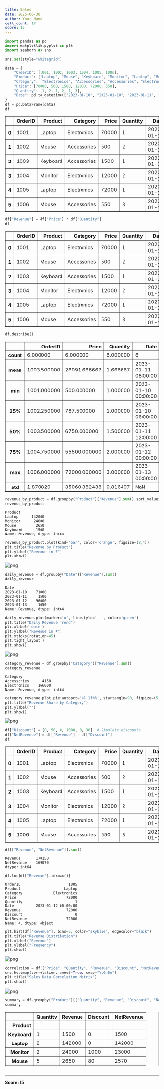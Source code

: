 ```yaml
---
title: Sales
date: 2025-06-30
author: Your Name
cell_count: 17
score: 15
---
```


```python
import pandas as pd
import matplotlib.pyplot as plt
import seaborn as sns

sns.set(style="whitegrid")

```


```python
data = {
    "OrderID": [1001, 1002, 1003, 1004, 1005, 1006],
    "Product": ["Laptop", "Mouse", "Keyboard", "Monitor", "Laptop", "Mouse"],
    "Category": ["Electronics", "Accessories", "Accessories", "Electronics", "Electronics", "Accessories"],
    "Price": [70000, 500, 1500, 12000, 72000, 550],
    "Quantity": [1, 2, 1, 2, 1, 3],
    "Date": pd.to_datetime(["2023-01-10", "2023-01-10", "2023-01-11", "2023-01-12", "2023-01-12", "2023-01-13"])
}
df = pd.DataFrame(data)
df

```




<div>
<style scoped>
    .dataframe tbody tr th:only-of-type {
        vertical-align: middle;
    }

    .dataframe tbody tr th {
        vertical-align: top;
    }

    .dataframe thead th {
        text-align: right;
    }
</style>
<table border="1" class="dataframe">
  <thead>
    <tr style="text-align: right;">
      <th></th>
      <th>OrderID</th>
      <th>Product</th>
      <th>Category</th>
      <th>Price</th>
      <th>Quantity</th>
      <th>Date</th>
    </tr>
  </thead>
  <tbody>
    <tr>
      <th>0</th>
      <td>1001</td>
      <td>Laptop</td>
      <td>Electronics</td>
      <td>70000</td>
      <td>1</td>
      <td>2023-01-10</td>
    </tr>
    <tr>
      <th>1</th>
      <td>1002</td>
      <td>Mouse</td>
      <td>Accessories</td>
      <td>500</td>
      <td>2</td>
      <td>2023-01-10</td>
    </tr>
    <tr>
      <th>2</th>
      <td>1003</td>
      <td>Keyboard</td>
      <td>Accessories</td>
      <td>1500</td>
      <td>1</td>
      <td>2023-01-11</td>
    </tr>
    <tr>
      <th>3</th>
      <td>1004</td>
      <td>Monitor</td>
      <td>Electronics</td>
      <td>12000</td>
      <td>2</td>
      <td>2023-01-12</td>
    </tr>
    <tr>
      <th>4</th>
      <td>1005</td>
      <td>Laptop</td>
      <td>Electronics</td>
      <td>72000</td>
      <td>1</td>
      <td>2023-01-12</td>
    </tr>
    <tr>
      <th>5</th>
      <td>1006</td>
      <td>Mouse</td>
      <td>Accessories</td>
      <td>550</td>
      <td>3</td>
      <td>2023-01-13</td>
    </tr>
  </tbody>
</table>
</div>




```python
df["Revenue"] = df["Price"] * df["Quantity"]
df

```




<div>
<style scoped>
    .dataframe tbody tr th:only-of-type {
        vertical-align: middle;
    }

    .dataframe tbody tr th {
        vertical-align: top;
    }

    .dataframe thead th {
        text-align: right;
    }
</style>
<table border="1" class="dataframe">
  <thead>
    <tr style="text-align: right;">
      <th></th>
      <th>OrderID</th>
      <th>Product</th>
      <th>Category</th>
      <th>Price</th>
      <th>Quantity</th>
      <th>Date</th>
      <th>Revenue</th>
    </tr>
  </thead>
  <tbody>
    <tr>
      <th>0</th>
      <td>1001</td>
      <td>Laptop</td>
      <td>Electronics</td>
      <td>70000</td>
      <td>1</td>
      <td>2023-01-10</td>
      <td>70000</td>
    </tr>
    <tr>
      <th>1</th>
      <td>1002</td>
      <td>Mouse</td>
      <td>Accessories</td>
      <td>500</td>
      <td>2</td>
      <td>2023-01-10</td>
      <td>1000</td>
    </tr>
    <tr>
      <th>2</th>
      <td>1003</td>
      <td>Keyboard</td>
      <td>Accessories</td>
      <td>1500</td>
      <td>1</td>
      <td>2023-01-11</td>
      <td>1500</td>
    </tr>
    <tr>
      <th>3</th>
      <td>1004</td>
      <td>Monitor</td>
      <td>Electronics</td>
      <td>12000</td>
      <td>2</td>
      <td>2023-01-12</td>
      <td>24000</td>
    </tr>
    <tr>
      <th>4</th>
      <td>1005</td>
      <td>Laptop</td>
      <td>Electronics</td>
      <td>72000</td>
      <td>1</td>
      <td>2023-01-12</td>
      <td>72000</td>
    </tr>
    <tr>
      <th>5</th>
      <td>1006</td>
      <td>Mouse</td>
      <td>Accessories</td>
      <td>550</td>
      <td>3</td>
      <td>2023-01-13</td>
      <td>1650</td>
    </tr>
  </tbody>
</table>
</div>




```python
df.describe()

```




<div>
<style scoped>
    .dataframe tbody tr th:only-of-type {
        vertical-align: middle;
    }

    .dataframe tbody tr th {
        vertical-align: top;
    }

    .dataframe thead th {
        text-align: right;
    }
</style>
<table border="1" class="dataframe">
  <thead>
    <tr style="text-align: right;">
      <th></th>
      <th>OrderID</th>
      <th>Price</th>
      <th>Quantity</th>
      <th>Date</th>
      <th>Revenue</th>
    </tr>
  </thead>
  <tbody>
    <tr>
      <th>count</th>
      <td>6.000000</td>
      <td>6.000000</td>
      <td>6.000000</td>
      <td>6</td>
      <td>6.000000</td>
    </tr>
    <tr>
      <th>mean</th>
      <td>1003.500000</td>
      <td>26091.666667</td>
      <td>1.666667</td>
      <td>2023-01-11 08:00:00</td>
      <td>28358.333333</td>
    </tr>
    <tr>
      <th>min</th>
      <td>1001.000000</td>
      <td>500.000000</td>
      <td>1.000000</td>
      <td>2023-01-10 00:00:00</td>
      <td>1000.000000</td>
    </tr>
    <tr>
      <th>25%</th>
      <td>1002.250000</td>
      <td>787.500000</td>
      <td>1.000000</td>
      <td>2023-01-10 06:00:00</td>
      <td>1537.500000</td>
    </tr>
    <tr>
      <th>50%</th>
      <td>1003.500000</td>
      <td>6750.000000</td>
      <td>1.500000</td>
      <td>2023-01-11 12:00:00</td>
      <td>12825.000000</td>
    </tr>
    <tr>
      <th>75%</th>
      <td>1004.750000</td>
      <td>55500.000000</td>
      <td>2.000000</td>
      <td>2023-01-12 00:00:00</td>
      <td>58500.000000</td>
    </tr>
    <tr>
      <th>max</th>
      <td>1006.000000</td>
      <td>72000.000000</td>
      <td>3.000000</td>
      <td>2023-01-13 00:00:00</td>
      <td>72000.000000</td>
    </tr>
    <tr>
      <th>std</th>
      <td>1.870829</td>
      <td>35060.382438</td>
      <td>0.816497</td>
      <td>NaN</td>
      <td>34178.361820</td>
    </tr>
  </tbody>
</table>
</div>




```python
revenue_by_product = df.groupby("Product")["Revenue"].sum().sort_values(ascending=False)
revenue_by_product

```




    Product
    Laptop      142000
    Monitor      24000
    Mouse         2650
    Keyboard      1500
    Name: Revenue, dtype: int64




```python
revenue_by_product.plot(kind='bar', color='orange', figsize=(8,4))
plt.title("Revenue by Product")
plt.ylabel("Revenue in ₹")
plt.show()

```


    
![png](/pynotes/images/sales_5_0.png)
    



```python
daily_revenue = df.groupby("Date")["Revenue"].sum()
daily_revenue

```




    Date
    2023-01-10    71000
    2023-01-11     1500
    2023-01-12    96000
    2023-01-13     1650
    Name: Revenue, dtype: int64




```python
daily_revenue.plot(marker='o', linestyle='--', color='green')
plt.title("Daily Revenue Trend")
plt.xlabel("Date")
plt.ylabel("Revenue in ₹")
plt.xticks(rotation=45)
plt.tight_layout()
plt.show()

```


    
![png](/pynotes/images/sales_7_0.png)
    



```python
category_revenue = df.groupby("Category")["Revenue"].sum()
category_revenue

```




    Category
    Accessories      4150
    Electronics    166000
    Name: Revenue, dtype: int64




```python
category_revenue.plot.pie(autopct='%1.1f%%', startangle=90, figsize=(5,5))
plt.title("Revenue Share by Category")
plt.ylabel("")
plt.show()

```


    
![png](/pynotes/images/sales_9_0.png)
    



```python
df["Discount"] = [0, 50, 0, 1000, 0, 30]  # Simulate discounts
df["NetRevenue"] = df["Revenue"] - df["Discount"]
df

```




<div>
<style scoped>
    .dataframe tbody tr th:only-of-type {
        vertical-align: middle;
    }

    .dataframe tbody tr th {
        vertical-align: top;
    }

    .dataframe thead th {
        text-align: right;
    }
</style>
<table border="1" class="dataframe">
  <thead>
    <tr style="text-align: right;">
      <th></th>
      <th>OrderID</th>
      <th>Product</th>
      <th>Category</th>
      <th>Price</th>
      <th>Quantity</th>
      <th>Date</th>
      <th>Revenue</th>
      <th>Discount</th>
      <th>NetRevenue</th>
    </tr>
  </thead>
  <tbody>
    <tr>
      <th>0</th>
      <td>1001</td>
      <td>Laptop</td>
      <td>Electronics</td>
      <td>70000</td>
      <td>1</td>
      <td>2023-01-10</td>
      <td>70000</td>
      <td>0</td>
      <td>70000</td>
    </tr>
    <tr>
      <th>1</th>
      <td>1002</td>
      <td>Mouse</td>
      <td>Accessories</td>
      <td>500</td>
      <td>2</td>
      <td>2023-01-10</td>
      <td>1000</td>
      <td>50</td>
      <td>950</td>
    </tr>
    <tr>
      <th>2</th>
      <td>1003</td>
      <td>Keyboard</td>
      <td>Accessories</td>
      <td>1500</td>
      <td>1</td>
      <td>2023-01-11</td>
      <td>1500</td>
      <td>0</td>
      <td>1500</td>
    </tr>
    <tr>
      <th>3</th>
      <td>1004</td>
      <td>Monitor</td>
      <td>Electronics</td>
      <td>12000</td>
      <td>2</td>
      <td>2023-01-12</td>
      <td>24000</td>
      <td>1000</td>
      <td>23000</td>
    </tr>
    <tr>
      <th>4</th>
      <td>1005</td>
      <td>Laptop</td>
      <td>Electronics</td>
      <td>72000</td>
      <td>1</td>
      <td>2023-01-12</td>
      <td>72000</td>
      <td>0</td>
      <td>72000</td>
    </tr>
    <tr>
      <th>5</th>
      <td>1006</td>
      <td>Mouse</td>
      <td>Accessories</td>
      <td>550</td>
      <td>3</td>
      <td>2023-01-13</td>
      <td>1650</td>
      <td>30</td>
      <td>1620</td>
    </tr>
  </tbody>
</table>
</div>




```python
df[["Revenue", "NetRevenue"]].sum()

```




    Revenue       170150
    NetRevenue    169070
    dtype: int64




```python
df.loc[df["Revenue"].idxmax()]

```




    OrderID                      1005
    Product                    Laptop
    Category              Electronics
    Price                       72000
    Quantity                        1
    Date          2023-01-12 00:00:00
    Revenue                     72000
    Discount                        0
    NetRevenue                  72000
    Name: 4, dtype: object




```python
plt.hist(df["Revenue"], bins=5, color="skyblue", edgecolor="black")
plt.title("Revenue Distribution")
plt.xlabel("Revenue")
plt.ylabel("Frequency")
plt.show()

```


    
![png](/pynotes/images/sales_13_0.png)
    



```python
correlation = df[["Price", "Quantity", "Revenue", "Discount", "NetRevenue"]].corr()
sns.heatmap(correlation, annot=True, cmap="YlGnBu")
plt.title("Sales Data Correlation Matrix")
plt.show()

```


    
![png](/pynotes/images/sales_14_0.png)
    



```python
summary = df.groupby("Product")[["Quantity", "Revenue", "Discount", "NetRevenue"]].sum()
summary

```




<div>
<style scoped>
    .dataframe tbody tr th:only-of-type {
        vertical-align: middle;
    }

    .dataframe tbody tr th {
        vertical-align: top;
    }

    .dataframe thead th {
        text-align: right;
    }
</style>
<table border="1" class="dataframe">
  <thead>
    <tr style="text-align: right;">
      <th></th>
      <th>Quantity</th>
      <th>Revenue</th>
      <th>Discount</th>
      <th>NetRevenue</th>
    </tr>
    <tr>
      <th>Product</th>
      <th></th>
      <th></th>
      <th></th>
      <th></th>
    </tr>
  </thead>
  <tbody>
    <tr>
      <th>Keyboard</th>
      <td>1</td>
      <td>1500</td>
      <td>0</td>
      <td>1500</td>
    </tr>
    <tr>
      <th>Laptop</th>
      <td>2</td>
      <td>142000</td>
      <td>0</td>
      <td>142000</td>
    </tr>
    <tr>
      <th>Monitor</th>
      <td>2</td>
      <td>24000</td>
      <td>1000</td>
      <td>23000</td>
    </tr>
    <tr>
      <th>Mouse</th>
      <td>5</td>
      <td>2650</td>
      <td>80</td>
      <td>2570</td>
    </tr>
  </tbody>
</table>
</div>




```python

```


---
**Score: 15**